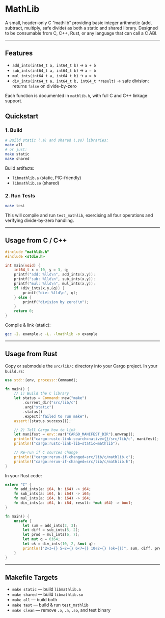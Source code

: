 # MathLib

A small, header-only C “mathlib” providing basic integer arithmetic (add, subtract, multiply, safe divide) as both a static and shared library. Designed to be consumable from C, C++, Rust, or any language that can call a C ABI.

---

## Features

- `add_ints(int64_t a, int64_t b)` → `a + b`  
- `sub_ints(int64_t a, int64_t b)` → `a − b`  
- `mul_ints(int64_t a, int64_t b)` → `a × b`  
- `div_ints(int64_t a, int64_t b, int64_t *result)` → safe division; returns `false` on divide-by-zero  

Each function is documented in `mathlib.h`, with full C and C++ linkage support.

## Quickstart

### 1. Build

```bash
# Build static (.a) and shared (.so) libraries:
make all
# or just:
make static
make shared
````

Build artifacts:

* `libmathlib.a` (static, PIC-friendly)
* `libmathlib.so` (shared)

### 2. Run Tests

```bash
make test
```

This will compile and run `test_mathlib`, exercising all four operations and verifying divide-by-zero handling.

---

## Usage from C / C++

```c
#include "mathlib.h"
#include <stdio.h>

int main(void) {
    int64_t x = 10, y = 3, q;
    printf("add: %lld\n", add_ints(x,y));
    printf("sub: %lld\n", sub_ints(x,y));
    printf("mul: %lld\n", mul_ints(x,y));
    if (div_ints(x,y,&q)) {
        printf("div: %lld\n", q);
    } else {
        printf("division by zero!\n");
    }
    return 0;
}
```

Compile & link (static):

```bash
gcc -I. example.c -L. -lmathlib -o example
```

---

## Usage from Rust

Copy or submodule the `src/lib/c` directory into your Cargo project. In your `build.rs`:

```rust
use std::{env, process::Command};

fn main() {
    // 1) Build the C library
    let status = Command::new("make")
        .current_dir("src/lib/c")
        .arg("static")
        .status()
        .expect("failed to run make");
    assert!(status.success());

    // 2) Tell Cargo how to link
    let manifest = env::var("CARGO_MANIFEST_DIR").unwrap();
    println!("cargo:rustc-link-search=native={}/src/lib/c", manifest);
    println!("cargo:rustc-link-lib=static=mathlib");

    // Re-run if C sources change
    println!("cargo:rerun-if-changed=src/lib/c/mathlib.c");
    println!("cargo:rerun-if-changed=src/lib/c/mathlib.h");
}
```

In your Rust code:

```rust
extern "C" {
    fn add_ints(a: i64, b: i64) -> i64;
    fn sub_ints(a: i64, b: i64) -> i64;
    fn mul_ints(a: i64, b: i64) -> i64;
    fn div_ints(a: i64, b: i64, result: *mut i64) -> bool;
}

fn main() {
    unsafe {
        let sum = add_ints(2, 3);
        let diff = sub_ints(5, 2);
        let prod = mul_ints(6, 7);
        let mut q = 0i64;
        let ok = div_ints(10, 2, &mut q);
        println!("2+3={} 5−2={} 6×7={} 10÷2={} (ok={})", sum, diff, prod, q, ok);
    }
}
```

---

## Makefile Targets

* `make static` — build `libmathlib.a`
* `make shared` — build `libmathlib.so`
* `make all`    — build both
* `make test`   — build & run `test_mathlib`
* `make clean`  — remove `.o`, `.a`, `.so`, and test binary
